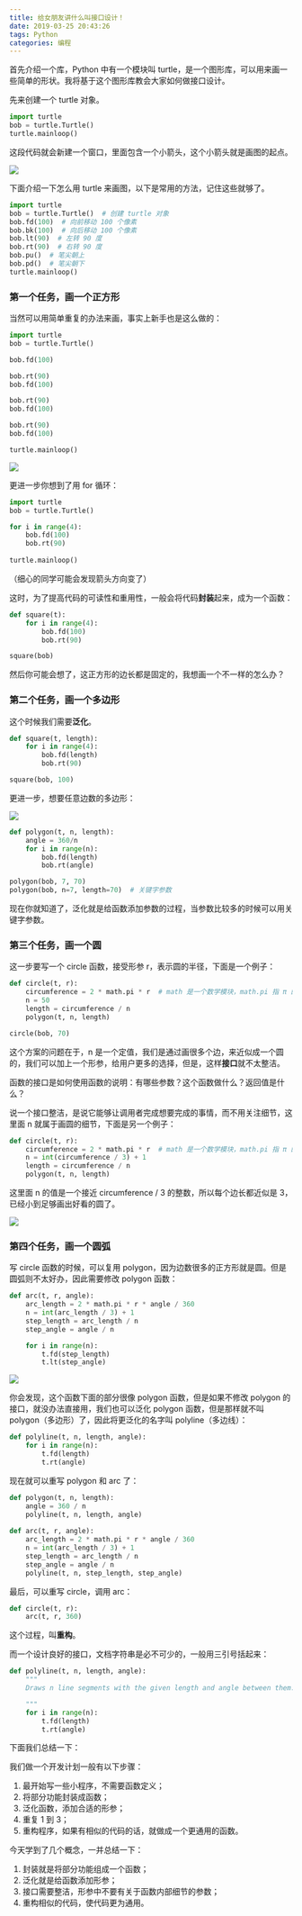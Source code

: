 ```yaml
---
title: 给女朋友讲什么叫接口设计！
date: 2019-03-25 20:43:26
tags: Python
categories: 编程
---
```


首先介绍一个库，Python 中有一个模块叫 turtle，是一个图形库，可以用来画一些简单的形状。我将基于这个图形库教会大家如何做接口设计。

<!-- more -->

先来创建一个 turtle 对象。

```python
import turtle
bob = turtle.Turtle()
turtle.mainloop()
```

这段代码就会新建一个窗口，里面包含一个小箭头，这个小箭头就是画图的起点。

![](http://ww1.sinaimg.cn/large/c552abe7ly1g1fccg9qooj20f00db3yd.jpg)

下面介绍一下怎么用 turtle 来画图，以下是常用的方法，记住这些就够了。

```python
import turtle
bob = turtle.Turtle()  # 创建 turtle 对象
bob.fd(100)  # 向前移动 100 个像素
bob.bk(100)  # 向后移动 100 个像素
bob.lt(90)  # 左转 90 度
bob.rt(90)  # 右转 90 度
bob.pu()  # 笔尖朝上
bob.pd()  # 笔尖朝下
turtle.mainloop()
```

### 第一个任务，画一个正方形

当然可以用简单重复的办法来画，事实上新手也是这么做的：

```python
import turtle
bob = turtle.Turtle()

bob.fd(100)

bob.rt(90)
bob.fd(100)

bob.rt(90)
bob.fd(100)

bob.rt(90)
bob.fd(100)

turtle.mainloop()
```

![](http://ww1.sinaimg.cn/large/c552abe7ly1g1fcr2sx4jj20in0crdfp.jpg)

更进一步你想到了用 for 循环：

```python
import turtle
bob = turtle.Turtle()

for i in range(4):
    bob.fd(100)
    bob.rt(90)
    
turtle.mainloop()
```

（细心的同学可能会发现箭头方向变了）

这时，为了提高代码的可读性和重用性，一般会将代码**封装**起来，成为一个函数：

```python
def square(t):
    for i in range(4):
        bob.fd(100)
        bob.rt(90)

square(bob)
```

然后你可能会想了，这正方形的边长都是固定的，我想画一个不一样的怎么办？

### 第二个任务，画一个多边形

这个时候我们需要**泛化**。

```python
def square(t, length):
    for i in range(4):
        bob.fd(length)
        bob.rt(90)

square(bob, 100)
```

更进一步，想要任意边数的多边形：

![](http://ww1.sinaimg.cn/large/c552abe7ly1g1feop1z0oj20fl0f0q2y.jpg)

```python
def polygon(t, n, length):
    angle = 360/n
    for i in range(n):
        bob.fd(length)
        bob.rt(angle)

polygon(bob, 7, 70)
polygon(bob, n=7, length=70)  # 关键字参数
```

现在你就知道了，泛化就是给函数添加参数的过程，当参数比较多的时候可以用关键字参数。

### 第三个任务，画一个圆

这一步要写一个 circle 函数，接受形参 r，表示圆的半径，下面是一个例子：

```python
def circle(t, r):
    circumference = 2 * math.pi * r  # math 是一个数学模块，math.pi 指 π 的值
    n = 50
    length = circumference / n
    polygon(t, n, length)

circle(bob, 70)
```

这个方案的问题在于，n 是一个定值，我们是通过画很多个边，来近似成一个圆的，我们可以加上一个形参，给用户更多的选择，但是，这样**接口**就不太整洁。

函数的接口是如何使用函数的说明：有哪些参数？这个函数做什么？返回值是什么？

说一个接口整洁，是说它能够让调用者完成想要完成的事情，而不用关注细节，这里面 n 就属于画圆的细节，下面是另一个例子：

```python
def circle(t, r):
    circumference = 2 * math.pi * r  # math 是一个数学模块，math.pi 指 π 的值
    n = int(circumference / 3) + 1  
    length = circumference / n
    polygon(t, n, length)
```

这里面 n 的值是一个接近 circumference / 3 的整数，所以每个边长都近似是 3，已经小到足够画出好看的圆了。

![](http://ww1.sinaimg.cn/large/c552abe7gy1g1feq2z78zj20fu0c8mx5.jpg)

### 第四个任务，画一个圆弧

写 circle 函数的时候，可以复用 polygon，因为边数很多的正方形就是圆。但是圆弧则不太好办，因此需要修改 polygon 函数：

```python
def arc(t, r, angle):
    arc_length = 2 * math.pi * r * angle / 360
    n = int(arc_length / 3) + 1
    step_length = arc_length / n
    step_angle = angle / n

    for i in range(n):
        t.fd(step_length)
        t.lt(step_angle)
```

![](http://ww1.sinaimg.cn/large/c552abe7ly1g1fex5thkaj20ey0diglk.jpg)

你会发现，这个函数下面的部分很像 polygon 函数，但是如果不修改 polygon 的接口，就没办法直接用，我们也可以泛化 polygon 函数，但是那样就不叫 polygon（多边形）了，因此将更泛化的名字叫 polyline（多边线）：

```python
def polyline(t, n, length, angle):
    for i in range(n):
        t.fd(length)
        t.rt(angle)
```

现在就可以重写 polygon 和 arc 了：

```python
def polygon(t, n, length):
    angle = 360 / n
    polyline(t, n, length, angle)
    
def arc(t, r, angle):
    arc_length = 2 * math.pi * r * angle / 360
    n = int(arc_length / 3) + 1
    step_length = arc_length / n
    step_angle = angle / n
    polyline(t, n, step_length, step_angle)
```

最后，可以重写 circle，调用 arc：

```python
def circle(t, r):
    arc(t, r, 360)
```

这个过程，叫**重构**。

而一个设计良好的接口，文档字符串是必不可少的，一般用三引号括起来：

```python
def polyline(t, n, length, angle):
    """
    Draws n line segments with the given length and angle between them. t is a turtle.

    """
    for i in range(n):
        t.fd(length)
        t.rt(angle)
```

下面我们总结一下：

我们做一个开发计划一般有以下步骤：

1. 最开始写一些小程序，不需要函数定义；
2. 将部分功能封装成函数；
3. 泛化函数，添加合适的形参；
4. 重复 1 到 3；
5. 重构程序，如果有相似的代码的话，就做成一个更通用的函数。

今天学到了几个概念，一并总结一下：

1. 封装就是将部分功能组成一个函数；
2. 泛化就是给函数添加形参；
3. 接口需要整洁，形参中不要有关于函数内部细节的参数；
4. 重构相似的代码，使代码更为通用。


